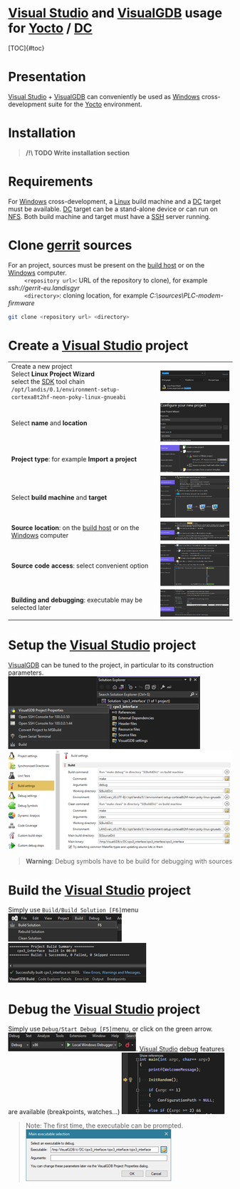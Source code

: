  # [Visual Studio] and [VisualGDB] usage for [Yocto] / [DC]

[TOC]{#toc}

# Presentation
[Visual Studio] + [VisualGDB] can conveniently be used as [Windows] cross-development suite for the [Yocto] environment.

# Installation

>**/!\ TODO Write installation section**

# Requirements
For [Windows] cross-development, a [Linux] build machine and a [DC] target must be available.
[DC] target can be a stand-alone device or can run on [NFS].
Both build machine and target must have a [SSH] server running.

# Clone [gerrit] sources
For an project, sources must be present on the [build host] or on the [Windows] computer.\
    `<repository url>`: URL of the repository to clone), for example *ssh://gerrit-eu.landisgyr*\
    `<directory>`: cloning location, for example *C:\sources\PLC-modem-firmware*
```bash
git clone <repository url> <directory>
```

# Create a [Visual Studio] project

|   |   |
|---|---|
| Create a new project<br/>Select **Linux Project Wizard**<br>select the [SDK] tool chain `/opt/landis/0.1/environment-setup-cortexa8t2hf-neon-poky-linux-gnueabi`                     | ![](/images/visualgdb_000.png)
| Select **name** and **location**                                          | ![](/images/visualgdb_001.png)
| **Project type**: for example **Import a project**                        | ![](/images/visualgdb_002.png)
| Select **build machine** and **target**                                   | ![](/images/visualgdb_003.png)
| **Source location**: on the [build host] or on the [Windows] computer     | ![](/images/visualgdb_004.png)
| **Source code access**: select convenient option                          | ![](/images/visualgdb_005.png)
| **Building and debugging**: executable may be selected later              | ![](/images/visualgdb_006.png)

# Setup the [Visual Studio] project
[VisualGDB] can be tuned to the project, in particular to its construction parameters.\
![](/images/visualgdb_007.png)\
![](/images/visualgdb_013.png)
>**Warning**: Debug symbols have to be build for debugging with sources

# Build the [Visual Studio] project
Simply use `Build/Build Solution [F6]`menu\
![](/images/visualgdb_008.png)\
![](/images/visualgdb_009.png)

# Debug the [Visual Studio] project
Simply use `Debug/Start Debug [F5]`menu, or click on the green arrow.\
![](/images/visualgdb_010.png).
[Visual Studio] debug features are available (breakpoints, watches...)
![](/images/visualgdb_012.png)

>Note: The first time, the executable can be prompted.\
![](/images/visualgdb_011.png)


[build host]: /glossary.md#buildhost
[DC]: /glossary.md#dc
[gerrit]: /glossary.md#gerrit
[Linux]: /glossary.md#linux
[NFS]: /yocto/development.md#nfs-start
[SDK]: /glossary.md#sdk
[SSH]: /glossary.md#ssh
[Yocto]: /glossary.md#yocto
[VisualGDB]: /glossary.md#visualgdb
[Visual Studio]: /glossary.md#visualstudio
[Windows]: /glossary.md#windows